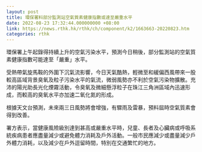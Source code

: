 ```yaml
---
layout: post
title: 環保署料部分監測站空氣質素健康指數或達至嚴重水平
date: 2022-08-23 17:32:44.000000000 +08:00
link: https://news.rthk.hk/rthk/ch/component/k2/1663663-20220823.htm
categories: rthk
---
```


環保署上午起錄得持續上升的空氣污染水平，預測今日稍後，部分監測站的空氣質素健康指數可能達至「嚴重」水平。

受熱帶氣旋馬鞍的外圍下沉氣流影響，今日天氣酷熱，輕微至和緩偏西風帶來一股較高區域背景臭氧及粒子污染水平的氣流，微弱風勢亦不利於空氣污染物擴散。充沛的陽光助長光化煙霧活動，令臭氧及微細懸浮粒子在珠江三角洲區域內迅速形成，而較高的臭氧水平亦加速二氧化氮的形成。

根據天文台預測，未來兩三日風勢將會增強，有驟雨及雷暴，預料屆時空氣質素會得到改善。

署方表示，當健康風險級別達到甚高或嚴重水平時，兒童、長者及心臟病或呼吸系統疾病患者應盡量減少或避免體力消耗及戶外活動。一般市民應減少或盡量減少戶外體力消耗，以及減少在戶外逗留時間，特別在交通繁忙的地方。
